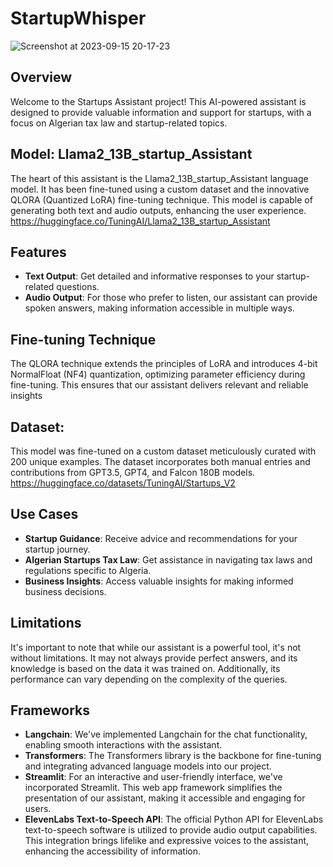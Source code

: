 # StartupWhisper

![Screenshot at 2023-09-15 20-17-23](https://github.com/Tuning-AI/startups_Assistant/assets/145156896/6283363c-d84a-4b7b-a32d-0a6e37ee2557)

## Overview
Welcome to the Startups Assistant project! This AI-powered assistant is designed to provide valuable information and support for startups, with a focus on Algerian tax law and startup-related topics.
## Model: **Llama2_13B_startup_Assistant**
The heart of this assistant is the Llama2_13B_startup_Assistant language model. It has been fine-tuned using a custom dataset and the innovative QLORA (Quantized LoRA) fine-tuning technique. This model is capable of generating both text and audio outputs, enhancing the user experience.
https://huggingface.co/TuningAI/Llama2_13B_startup_Assistant
## Features
* **Text Output**: Get detailed and informative responses to your startup-related questions.
* **Audio Output**: For those who prefer to listen, our assistant can provide spoken answers, making information accessible in multiple ways.
## Fine-tuning Technique
The QLORA technique extends the principles of LoRA and introduces 4-bit NormalFloat (NF4) quantization, optimizing parameter efficiency during fine-tuning. This ensures that our assistant delivers relevant and reliable insights
## Dataset:
This model was fine-tuned on a custom dataset meticulously curated with 200 unique examples. The dataset incorporates both manual entries and contributions from GPT3.5, GPT4, and Falcon 180B models.
https://huggingface.co/datasets/TuningAI/Startups_V2

## Use Cases
* **Startup Guidance**: Receive advice and recommendations for your startup journey.
* **Algerian Startups Tax Law**: Get assistance in navigating tax laws and regulations specific to Algeria.
* **Business Insights**: Access valuable insights for making informed business decisions.
## Limitations
It's important to note that while our assistant is a powerful tool, it's not without limitations. It may not always provide perfect answers, and its knowledge is based on the data it was trained on. Additionally, its performance can vary depending on the complexity of the queries.
## Frameworks
+ **Langchain**: We've implemented Langchain for the chat functionality, enabling smooth interactions with the assistant.
+ **Transformers**: The Transformers library is the backbone for fine-tuning and integrating advanced language models into our project.
+ **Streamlit**: For an interactive and user-friendly interface, we've incorporated Streamlit. This web app framework simplifies the presentation of our assistant, making it accessible and engaging for users.
+ **ElevenLabs Text-to-Speech API**: The official Python API for ElevenLabs text-to-speech software is utilized to provide audio output capabilities. This integration brings lifelike and expressive voices to the assistant, enhancing the accessibility of information.
